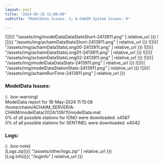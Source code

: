```yaml
---
layout: post
title: "2024-05-18 11:00:00"
subtitle: "ModelData Issues: 2; A-CHAIM System Issues: 0"

---
```


![]({{ "/assets/img/modelDataDataStatsShort-2413911.png" | relative_url }})
![]({{ "/assets/img/achaimDataStatsShort-2413911.png" | relative_url }})
![]({{ "/assets/img/achaimDataStatsLong00-2413911.png" | relative_url }})
![]({{ "/assets/img/achaimDataStatsLong01-2413911.png" | relative_url }})
![]({{ "/assets/img/achaimDataStatsLong02-2413911.png" | relative_url }})
![]({{ "/assets/img/modelDataDataStats-2413911.png" | relative_url }})
![]({{ "/assets/img/modelDataStationStats-2413911.png" | relative_url }})
![]({{ "/assets/img/achaimRunTime-2413911.png" | relative_url }})


### ModelData Issues:  
  
{: .box-warning}  
 ModelData report for 18-May-2024 11:15:08   
 /home/chaim/ACHAIM_SERVER/A-CHAIM/modelData/2024/139/11/modelData.mat   
 0% of all possible stations for IONO were downloaded. x4587   
 0% of all possible stations for SENTINEL were downloaded. x4042   
  


### Logs:  
  
{: .box-note}  
[Logs.zip]({{ "/assets/other/logs.zip" | relative_url }})  
[Log Info]({{ "/logInfo" | relative_url }})  

